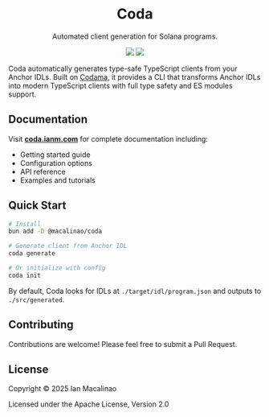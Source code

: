 <h1 align="center">
Coda
</h1>

<p align="center">
Automated client generation for Solana programs.
</p>

<p align="center">
  <a href="https://www.npmjs.com/package/@macalinao/coda"><img src="https://img.shields.io/npm/v/@macalinao/coda?logo=npm&color=377CC0" /></a>
  <a href="https://www.npmjs.com/package/@macalinao/coda"><img src="https://img.shields.io/npm/dm/@macalinao/coda?color=377CC0" /></a>
</p>

Coda automatically generates type-safe TypeScript clients from your Anchor IDLs. Built on [Codama](https://github.com/codama-idl/codama), it provides a CLI that transforms Anchor IDLs into modern TypeScript clients with full type safety and ES modules support.

## Documentation

Visit **[coda.ianm.com](https://coda.ianm.com)** for complete documentation including:

- Getting started guide
- Configuration options
- API reference
- Examples and tutorials

## Quick Start

```bash
# Install
bun add -D @macalinao/coda

# Generate client from Anchor IDL
coda generate

# Or initialize with config
coda init
```

By default, Coda looks for IDLs at `./target/idl/program.json` and outputs to `./src/generated`.

## Contributing

Contributions are welcome! Please feel free to submit a Pull Request.

## License

Copyright © 2025 Ian Macalinao

Licensed under the Apache License, Version 2.0
